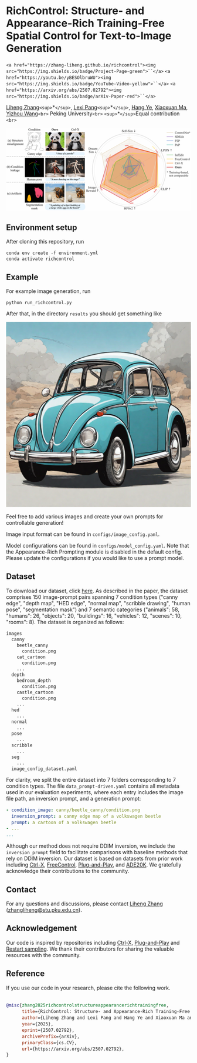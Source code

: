 # RichControl: Structure- and Appearance-Rich Training-Free Spatial Control for Text-to-Image Generation

`<a href="https://zhang-liheng.github.io/richcontrol"><img src="https://img.shields.io/badge/Project-Page-green">``</a>` `<a href="https://youtu.be/yBESOlbruWU"><img src="https://img.shields.io/badge/YouTube-Video-yellow">``</a>` `<a href="https://arxiv.org/abs/2507.02792"><img src="https://img.shields.io/badge/arXiv-Paper-red">``</a>`

[Liheng Zhang](https://github.com/zhang-liheng/)`<sup>`\*`</sup>`, [Lexi Pang](https://github.com/LexiPang)`<sup>`\*`</sup>`, [Hang Ye](https://alvinyh.github.io/), [Xiaoxuan Ma](https://shirleymaxx.github.io/), [Yizhou Wang](https://cfcs.pku.edu.cn/english/people/faculty/yizhouwang/index.htm)`<br>`
Peking University`<br>`
`<sup>`*`</sup>`Equal contribution `<br>`

![RichControl teaser figure](assets/teaser.png)

## Environment setup

After cloning this repository, run

```
conda env create -f environment.yml
conda activate richcontrol
```

## Example

For example image generation, run

```
python run_richcontrol.py
```

After that, in the directory `results` you should get something like

![Example result](assets/result.png)

Feel free to add various images and create your own prompts for controllable generation!

Image input format can be found in `configs/image_config.yaml`.

Model configurations can be found in `configs/model_config.yaml`. Note that the Appearance-Rich Prompting module is disabled in the default config. Please update the configurations if you would like to use a prompt model.

## Dataset

To download our dataset, click [here](https://drive.google.com/file/d/1ejDgx7DL-B4x-igQMv5lt8-XXD0eHuTG/view?usp=sharing). As described in the paper, the dataset comprises 150 image-prompt pairs spanning 7 condition types ("canny edge", "depth map", "HED edge", "normal map", "scribble drawing", "human pose", "segmentation mask") and 7 semantic categories ("animals": 58, "humans": 26, "objects": 20, "buildings": 16, "vehicles": 12, "scenes": 10, "rooms": 8).
The dataset is organized as follows:

```
images
  canny
    beetle_canny
      condition.png
    cat_cartoon
      condition.png
    ...
  depth
    bedroom_depth
      condition.png
    castle_cartoon
      condition.png
    ...
  hed
    ...
  normal
    ...
  pose
    ...
  scribble
    ...
  seg
    ...
  image_config_dataset.yaml
```

For clarity, we split the entire dataset into 7 folders corresponding to 7 condition types. The file `data_prompt-driven.yaml` contains all metadata used in our evaluation experiments, where each entry includes the image file path, an inversion prompt, and a generation prompt:

```yaml
- condition_image: canny/beetle_canny/condition.png
  inversion_prompt: a canny edge map of a volkswagen beetle
  prompt: a cartoon of a volkswagen beetle
- ...
...
```

Although our method does not require DDIM inversion, we include the `inversion_prompt` field to facilitate comparisons with baseline methods that rely on DDIM inversion.
Our dataset is based on datasets from prior work including [Ctrl-X](https://github.com/genforce/ctrl-x), [FreeControl](https://github.com/genforce/freecontrol), [Plug-and-Play](https://github.com/MichalGeyer/pnp-diffusers), and [ADE20K](https://ade20k.csail.mit.edu/). We gratefully acknowledge their contributions to the community.

## Contact

For any questions and discussions, please contact [Liheng Zhang](https://github.com/zhang-liheng) (zhangliheng@stu.pku.edu.cn).

## Acknowledgement

Our code is inspired by repositories including [Ctrl-X](https://github.com/genforce/ctrl-x), [Plug-and-Play](https://github.com/MichalGeyer/pnp-diffusers) and [Restart sampling](https://github.com/Newbeeer/diffusion_restart_sampling). We thank their contributors for sharing the valuable resources with the community.

## Reference

If you use our code in your research, please cite the following work.

```bibtex

@misc{zhang2025richcontrolstructureappearancerichtrainingfree,
      title={RichControl: Structure- and Appearance-Rich Training-Free Spatial Control for Text-to-Image Generation}, 
      author={Liheng Zhang and Lexi Pang and Hang Ye and Xiaoxuan Ma and Yizhou Wang},
      year={2025},
      eprint={2507.02792},
      archivePrefix={arXiv},
      primaryClass={cs.CV},
      url={https://arxiv.org/abs/2507.02792}, 
}

```
